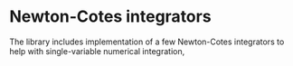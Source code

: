 # Newton-Cotes integrators

The library includes implementation of a few Newton-Cotes integrators to help with single-variable numerical
integration,